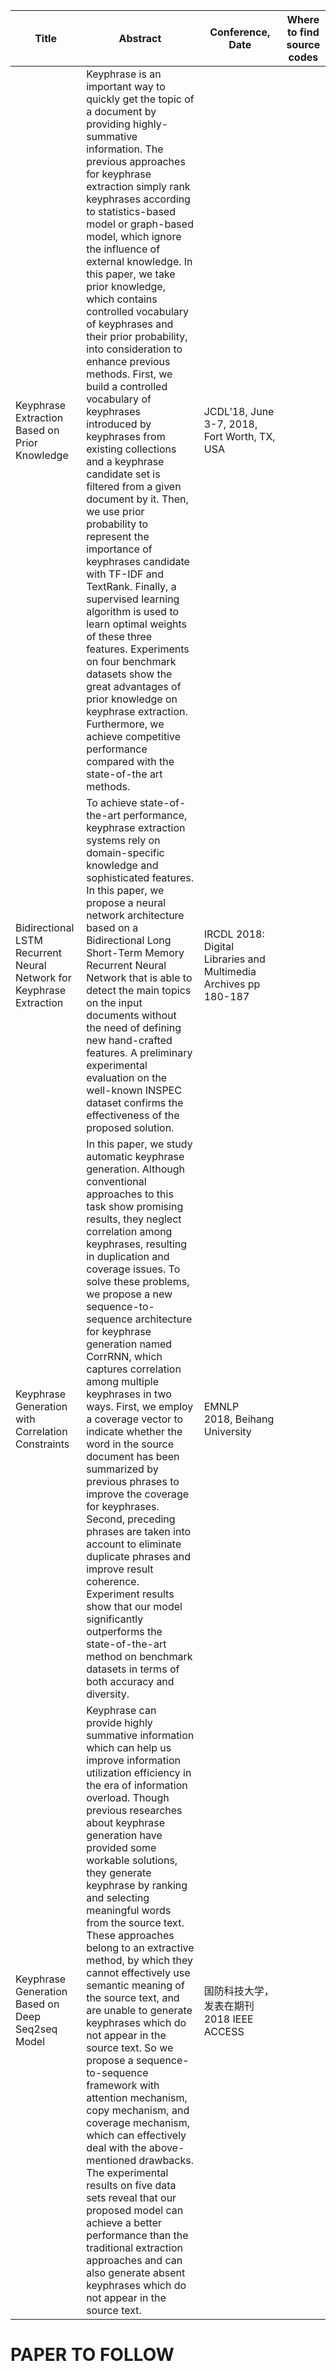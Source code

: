 | Title                                                                | Abstract                                                                                                                                                                                                                                                                                                                                                                                                                                                                                                                                                                                                                                                                                                                                                                                                                                                                                                                                                                                                                                                                             | Conference, Date                                                 | Where to find source codes |
| -------------------------------------------------------------------- | ------------------------------------------------------------------------------------------------------------------------------------------------------------------------------------------------------------------------------------------------------------------------------------------------------------------------------------------------------------------------------------------------------------------------------------------------------------------------------------------------------------------------------------------------------------------------------------------------------------------------------------------------------------------------------------------------------------------------------------------------------------------------------------------------------------------------------------------------------------------------------------------------------------------------------------------------------------------------------------------------------------------------------------------------------------------------------------ | ---------------------------------------------------------------- | -------------------------- |
| Keyphrase Extraction Based on Prior Knowledge                        | Keyphrase is an important way to quickly get the topic of a document by providing highly-summative information. The previous approaches for keyphrase extraction simply rank keyphrases according to statistics-based model or graph-based model, which ignore the influence of external knowledge. In this paper, we take prior knowledge, which contains controlled vocabulary of keyphrases and their prior probability, into consideration to enhance previous methods. First, we build a controlled vocabulary of keyphrases introduced by keyphrases from existing collections and a keyphrase candidate set is filtered from a given document by it. Then, we use prior probability to represent the importance of keyphrases candidate with TF-IDF and TextRank. Finally, a supervised learning algorithm is used to learn optimal weights of these three features. Experiments on four benchmark datasets show the great advantages of prior knowledge on keyphrase extraction. Furthermore, we achieve competitive performance compared with the state-of-the art methods. | JCDL’18, June 3-7, 2018, Fort Worth, TX, USA                     |                            |
| Bidirectional LSTM Recurrent Neural Network for Keyphrase Extraction | To achieve state-of-the-art performance, keyphrase extraction systems rely on domain-specific knowledge and sophisticated features. In this paper, we propose a neural network architecture based on a Bidirectional Long Short-Term Memory Recurrent Neural Network that is able to detect the main topics on the input documents without the need of defining new hand-crafted features. A preliminary experimental evaluation on the well-known INSPEC dataset confirms the effectiveness of the proposed solution.                                                                                                                                                                                                                                                                                                                                                                                                                                                                                                                                                               | IRCDL 2018: Digital Libraries and Multimedia Archives pp 180-187 |                            |
| Keyphrase Generation with Correlation Constraints                    | In this paper, we study automatic keyphrase generation. Although conventional approaches to this task show promising results, they neglect correlation among keyphrases, resulting in duplication and coverage issues. To solve these problems, we propose a new sequence-to-sequence architecture for keyphrase generation named CorrRNN, which captures correlation among multiple keyphrases in two ways. First, we employ a coverage vector to indicate whether the word in the source document has been summarized by previous phrases to improve the coverage for keyphrases. Second, preceding phrases are taken into account to eliminate duplicate phrases and improve result coherence. Experiment results show that our model significantly outperforms the state-of-the-art method on benchmark datasets in terms of both accuracy and diversity.                                                                                                                                                                                                                        | EMNLP 2018, Beihang University                                   |                            |
| Keyphrase Generation Based on Deep Seq2seq Model                     | Keyphrase can provide highly summative information which can help us improve information utilization efficiency in the era of information overload. Though previous researches about keyphrase generation have provided some workable solutions, they generate keyphrase by ranking and selecting meaningful words from the source text. These approaches belong to an extractive method, by which they cannot effectively use semantic meaning of the source text, and are unable to generate keyphrases which do not appear in the source text. So we propose a sequence-to-sequence framework with attention mechanism, copy mechanism, and coverage mechanism, which can effectively deal with the above-mentioned drawbacks. The experimental results on five data sets reveal that our proposed model can achieve a better performance than the traditional extraction approaches and can also generate absent keyphrases which do not appear in the source text.                                                                                                              | 国防科技大学，发表在期刊2018 IEEE ACCESS                                     |                            |

# PAPER TO FOLLOW
